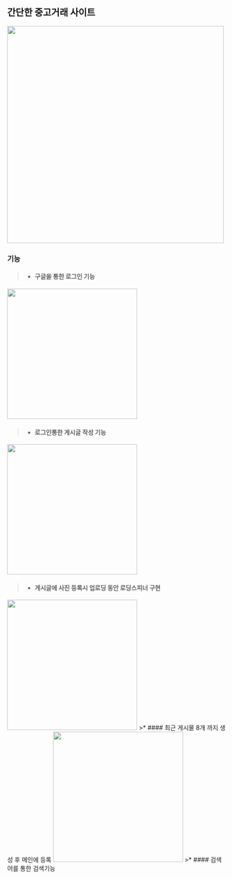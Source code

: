 ## 간단한 중고거래 사이트

<img src = "https://user-images.githubusercontent.com/70279943/103325323-afca1500-4a8e-11eb-92eb-4d02e7d64120.PNG" width = "500px">

### 기능 
>* #### 구글을 통한 로그인 기능
<img src ="https://user-images.githubusercontent.com/70279943/103325229-34686380-4a8e-11eb-956a-22e180df428e.PNG" width = "300px" />

>* #### 로그인통한 게시글 작성 기능



<img src ="https://user-images.githubusercontent.com/70279943/103325235-39c5ae00-4a8e-11eb-80cc-bf2946c6e348.PNG" width = "300px">

>* #### 게시글에 사진 등록시 업로딩 동안 로딩스피너 구현



<img src ="https://user-images.githubusercontent.com/70279943/103325236-3b8f7180-4a8e-11eb-9a7c-e8bfd69d9973.PNG" width = "300px">
>* #### 최근 게시물 8개 까지 생성 후 메인에 등록




<img src ="https://user-images.githubusercontent.com/70279943/103325279-6a0d4c80-4a8e-11eb-8293-717b11a45918.PNG" width = "300px">
>* #### 검색어를 통한 검색기능

